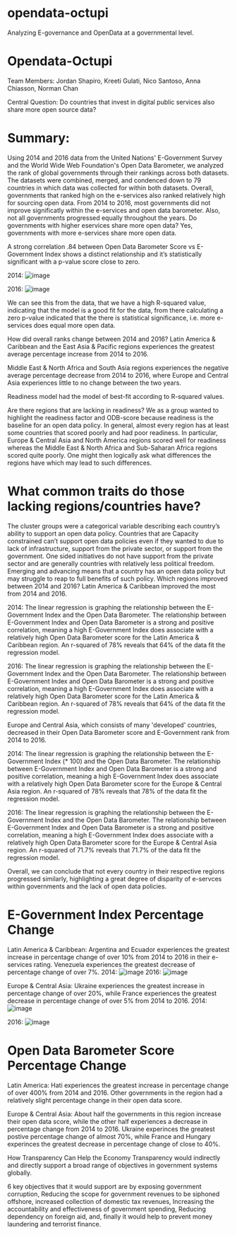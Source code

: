 # opendata-octupi
Analyzing E-governance and OpenData at a governmental level.


# Opendata-Octupi
Team Members: Jordan Shapiro, Kreeti Gulati, Nico Santoso, Anna Chiasson, Norman Chan

Central Question: Do countries that invest in digital public services also share more open source data?

# Summary:
Using 2014 and 2016 data from the United Nations' E-Government Survey and the World Wide Web Foundation's Open Data Barometer, we analyzed the rank of global governments through their rankings across both datasets.
The datasets were combined, merged, and condenced down to 79 countries in which data was collected for within both datasets.
Overall, governments that ranked high on the e-services also ranked relatively high for sourcing open data.
From 2014 to 2016, most governments did not improve significatly within the e-services and open data barometer. Also, not all governments progressed equally throughout the years.
Do governments with higher eservices share more open data?
Yes, governments with more e-services share more open data.

A strong correlation .84 between Open Data Barometer Score vs E-Government Index shows a distinct relationship and it’s statistically significant with a p-value score close to zero.

2014:
![image](https://user-images.githubusercontent.com/79419060/122600395-90b34580-d024-11eb-939a-204c276ddf85.png)

2016:
![image](https://user-images.githubusercontent.com/79419060/122600436-9b6dda80-d024-11eb-9dc0-097e9f748627.png)


We can see this from the data, that we have a high R-squared value, indicating that the model is a good fit for the data, from there calculating a zero p-value indicated that the there is statistical significance, i.e. more e-services does equal more open data.

How did overall ranks change between 2014 and 2016?
Latin America & Caribbean and the East Asia & Pacific regions experiences the greatest average percentage increase from 2014 to 2016.

Middle East & North Africa and South Asia regions experiences the negative average percentage decrease from 2014 to 2016, where Europe and Central Asia experiences little to no change between the two years.

Readiness model had the model of best-fit according to R-squared values.

Are there regions that are lacking in readiness?
We as a group wanted to highlight the readiness factor and ODB-score because readiness is the baseline for an open data policy. In general, almost every region has at least some countries that scored poorly and had poor readiness. In particular, Europe & Central Asia and North America regions scored well for readiness whereas the Middle East & North Africa and Sub-Saharan Africa regions scored quite poorly. One might then logically ask what differences the regions have which may lead to such differences.

# What common traits do those lacking regions/countries have?

The cluster groups were a categorical variable describing each country’s ability to support an open data policy. Countries that are Capacity constrained can’t support open data policies even if they wanted to due to lack of infrastructure, support from the private sector, or support from the government. One sided initiatives do not have support from the private sector and are generally countries with relatively less political freedom. Emerging and advancing means that a country has an open data policy but may struggle to reap to full benefits of such policy.
Which regions improved between 2014 and 2016?
Latin America & Caribbean improved the most from 2014 and 2016.

2014: The linear regression is graphing the relationship between the E-Government Index and the Open Data Barometer. The relationship between E-Government Index and Open Data Barometer is a strong and positive correlation, meaning a high E-Government Index does associate with a relatively high Open Data Barometer score for the Latin America & Caribbean region. An r-squared of 78% reveals that 64% of the data fit the regression model.

2016: The linear regression is graphing the relationship between the E-Government Index and the Open Data Barometer. The relationship between E-Government Index and Open Data Barometer is a strong and positive correlation, meaning a high E-Government Index does associate with a relatively high Open Data Barometer score for the Latin America & Caribbean region. An r-squared of 78% reveals that 64% of the data fit the regression model.

Europe and Central Asia, which consists of many 'developed' countries, decreased in their Open Data Barometer score and E-Government rank from 2014 to 2016.

2014: The linear regression is graphing the relationship between the E-Government Index (* 100) and the Open Data Barometer. The relationship between E-Government Index and Open Data Barometer is a strong and positive correlation, meaning a high E-Government Index does associate with a relatively high Open Data Barometer score for the Europe & Central Asia region. An r-squared of 78% reveals that 78% of the data fit the regression model.

2016: The linear regression is graphing the relationship between the E-Government Index and the Open Data Barometer. The relationship between E-Government Index and Open Data Barometer is a strong and positive correlation, meaning a high E-Government Index does associate with a relatively high Open Data Barometer score for the Europe & Central Asia region. An r-squared of 71.7% reveals that 71.7% of the data fit the regression model.

Overall, we can conclude that not every country in their respective regions progressed similarly, highlighting a great degree of disparity of e-servces within governments and the lack of open data policies.

# E-Government Index Percentage Change

Latin America & Caribbean: Argentina and Ecuador experiences the greatest increase in percentage change of over 10% from 2014 to 2016 in their e-services rating. Venezuela experiences the greatest decrease of percentage change of over 7%.
2014:
![image](https://user-images.githubusercontent.com/79419060/122600503-bc363000-d024-11eb-899b-8d6f23e863cc.png)
2016:
![image](https://user-images.githubusercontent.com/79419060/122600539-c821f200-d024-11eb-9156-65e7bb83c27b.png)

Europe & Central Asia: Ukraine experiences the greatest increase in percentage change of over 20%, while France experiences the greatest decrease in percentage change of over 5% from 2014 to 2016.
2014:
![image](https://user-images.githubusercontent.com/79419060/122600606-dff97600-d024-11eb-9045-0b4bff551492.png)

2016:
![image](https://user-images.githubusercontent.com/79419060/122600613-e556c080-d024-11eb-8639-5a7404563155.png)

# Open Data Barometer Score Percentage Change

Latin America: Hati experiences the greatest increase in percentage change of over 400% from 2014 and 2016. Other governments in the region had a relatively slight percentage change in their open data score.

Europe & Central Asia: About half the governments in this region increase their open data score, while the other half experiences a decrease in percentage change from 2014 to 2016. Ukraine experinces the greatest postive percentage change of almost 70%, while France and Hungary experinces the greatest decrease in percentage change of close to 40%.

How Transparency Can Help the Economy
Transparency would indirectly and directly support a broad range of objectives in government systems globally.

6 key objectives that it would support are by exposing government corruption, Reducing the scope for government revenues to be siphoned offshore, increased collection of domestic tax revenues, Increasing the accountability and effectiveness of government spending, Reducing dependency on foreign aid, and, finally it would help to prevent money laundering and terrorist finance.

